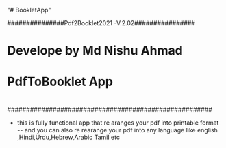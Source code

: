 "# BookletApp" 

###############Pdf2Booklet2021 -V.2.02################
#	       Develope by Md Nishu Ahmad                #
#             PdfToBooklet App                  
#                                                    #
######################################################
- this is fully functional app that re aranges your pdf into printable format
-- and you can also re rearange your pdf into any language like english ,Hindi,Urdu,Hebrew,Arabic Tamil etc

